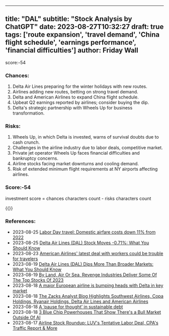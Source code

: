 
---
title: "DAL"
subtitle: "Stock Analysis by ChatGPT"
date: 2023-08-27T10:32:27
draft: true
tags: ['route expansion', 'travel demand', 'China flight schedule', 'earnings performance', 'financial difficulties']
author: Friday Wall
---

score:-54
### Chances:
1. Delta Air Lines preparing for the winter holidays with new routes.
2. Airlines adding new routes, betting on strong travel demand.
3. Delta and American Airlines to expand China flight schedule.
4. Upbeat Q2 earnings reported by airlines; consider buying the dip.
5. Delta's strategic partnership with Wheels Up for business transformation.
### Risks:
1. Wheels Up, in which Delta is invested, warns of survival doubts due to cash crunch.
2. Challenges in the airline industry due to labor deals, competitive market.
3. Private jet operator Wheels Up faces financial difficulties and bankruptcy concerns.
4. Airline stocks facing market downturns and cooling demand.
5. Risk of extended minimum flight requirements at NY airports affecting airlines.
### Score:-54
investment score = chances characters count - risks characters count

{{<tradingview symbol="NYSE:DAL">}}
### References:
- 2023-08-25 [Labor Day travel: Domestic airfare costs down 11% from 2022](https://finance.yahoo.com/video/labor-day-travel-domestic-airfare-144828629.html?.tsrc=rss)
- 2023-08-25 [Delta Air Lines (DAL) Stock Moves -0.71%: What You Should Know](https://finance.yahoo.com/news/delta-air-lines-dal-stock-214508111.html?.tsrc=rss)
- 2023-08-23 [American Airlines' latest deal with workers could be trouble for travelers](https://finance.yahoo.com/m/cfdcb580-dd63-3aa4-a93c-c1d49f8d612d/american-airlines%27-latest.html?.tsrc=rss)
- 2023-08-19 [Delta Air Lines (DAL) Dips More Than Broader Markets: What You Should Know](https://finance.yahoo.com/news/delta-air-lines-dal-dips-214508781.html?.tsrc=rss)
- 2023-08-19 [By Land, Air Or Sea, Revenge Industries Deliver Some Of The Top Stocks Of 2023](https://finance.yahoo.com/m/ed7f32e1-f520-389a-a4e1-c1cc60587912/by-land%2C-air-or-sea%2C-revenge.html?.tsrc=rss)
- 2023-08-18 [A major European airline is bumping heads with Delta in key market](https://finance.yahoo.com/m/13c64742-c3d8-3b48-a4c0-01507e11abc9/a-major-european-airline-is.html?.tsrc=rss)
- 2023-08-18 [The Zacks Analyst Blog Highlights Southwest Airlines, Copa Holdings, Ryanair Holdings, Delta Air Lines and American Airlines](https://finance.yahoo.com/news/zacks-analyst-blog-highlights-southwest-133400699.html?.tsrc=rss)
- 2023-08-18 [A ‘pause for thought’ in sustainable debt](https://finance.yahoo.com/m/c2fa965a-1bf2-3036-b287-589acb655b2e/a-%E2%80%98pause-for-thought%E2%80%99-in.html?.tsrc=rss)
- 2023-08-18 [3 Blue Chip Powerhouses That Show There's a Bull Market Outside Of AI](https://finance.yahoo.com/m/ab10196e-bf05-30c6-ad72-c951bec5edbb/3-blue-chip-powerhouses-that.html?.tsrc=rss)
- 2023-08-17 [Airline Stock Roundup: LUV's Tentative Labor Deal, CPA's Traffic Report & More](https://finance.yahoo.com/news/airline-stock-roundup-luvs-tentative-153700822.html?.tsrc=rss)


                